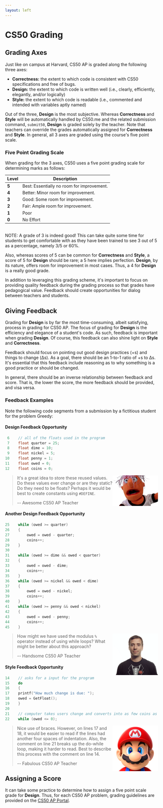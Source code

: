 ```yaml
---
layout: left
---
```


# CS50 Grading

## Grading Axes
Just like on campus at Harvard, CS50 AP is graded along the following three axes:

* **Correctness:** the extent to which code is consistent with CS50 specifications and free of bugs.
* **Design:** the extent to which code is written well (i.e., clearly, efficiently, elegantly, and/or logically)
* **Style:** the extent to which code is readable (i.e., commented and intended with variables aptly named)

Out of the three, **Design** is the most subjective. Whereas **Correctness** and **Style** will be automatically handled by CS50.me and the related submission command, `submit50`, **Design** is graded solely by the teacher. Note that teachers can override the grades automatically assigned for **Correctness** and **Style**. In general, all 3 axes are graded using the course's five point scale.

### Five Point Grading Scale

When grading for the 3 axes, CS50 uses a five point grading scale for determining marks as follows:

| Level | Description                                |
|-------|--------------------------------------------|
| **5** | Best: Essentially no room for improvement. |
| **4** | Better: Minor room for improvement.        |
| **3** | Good: Some room for improvement.           |
| **2** | Fair: Ample room for improvement.          |
| **1** | Poor                                       |
| **0** | No Effort                                  |

<br>
NOTE: A grade of 3 is indeed good! This can take quite some time for students to get comfortable with as they have been trained to see 3 out of 5 as a percentage, namely 3/5 or 60%.

Also, whereas scores of 5 can be common for **Correctness** and **Style**, a score of 5 for **Design** should be rare; a 5 here implies perfection. **Design**, by its nature, offers room for improvement in most cases.  Thus, a 4 for **Design** is a really good grade.  

In addition to leveraging this grading scheme, it's important to focus on providing quality feedback during the grading process so that grades have pedagogical value. Feedback should create opportunities for dialog between teachers and students.


## Giving Feedback
Grading for **Design** is by far the most time-consuming, albeit satisfying, process in grading for CS50 AP. The focus of grading for **Design** is the efficiency and elegance of a student's code. As such, feedback is important when grading **Design**. Of course, this feedback can also shine light on **Style** and **Correctness**.

Feedback should focus on pointing out good design practices (+s) and things to change (Δs). As a goal, there should be an 1-to-1 ratio of +s to Δs. It's essential that this feedback include reasoning as to why something is a good practice or should be changed.

In general, there should be an inverse relationship between feedback and score. That is, the lower the score, the more feedback should be provided, and visa versa.

### Feedback Examples
Note the following code segments from a submission by a fictitious student for the problem Greedy:

#### Design Feedback Opportunity
```c
 6    // all of the floats used in the program
 7    float quarter = 25;
 8    float dime = 10;
 9    float nickel = 5;
10    float penny = 1;
11    float owed = 0;
12    float coins = 0;
```
<img src="muppet.png" alt="CS50 Muppet" width="150" align="right">

> It's a great idea to store these reused values. Do these values ever change or are they static? Do they need to be floats?
> Perhaps it would be best to create constants using `#DEFINE`.
>
> -- Awesome CS50 AP Teacher

#### Another Design Feedback Opportunity

```c
25    while (owed >= quarter)
26    {
27        owed = owed - quarter;
28        coins++;
29    }
30    
31    while (owed >= dime && owed < quarter)
32    {
33        owed = owed - dime;
34        coins++;
35    }    
36    while (owed >= nickel && owed < dime)
37    {
38        owed = owed - nickel;
39        coins++;
40    }         
41    while (owed >= penny && owed < nickel)
42    {    
43        owed = owed - penny;
44        coins++;
45    }
```

<img src="dancoffey.gif" alt="Dan" width="150" align="right">

> How might we have used the modulus `%` operator instead of using while loops? What might be better about this approach?
>
> -- Handsome CS50 AP Teacher

#### Style Feedback Opportunity
```c
14    // asks for a input for the program
15    do
16    {
17    printf("How much change is due: ");
18    owed = GetFloat();
19    }
20    
21    // computer takes users change and converts into as few coins as possible    
22    while (owed <= 0);
```
<img src="mario.jpg" alt="Mario" width="150" align="right">

> Nice use of braces. However, on lines 17 and 18, it would be easier to read if the lines had another four spaces of indentation. Also,
> the comment on line 21 breaks
> up the do-while loop, making it harder to read. Best to describe this process with the comment on line 14.
>
> -- Fabulous CS50 AP Teacher

## Assigning a Score

It can take some practice to determine how to assign a five point scale grade for **Design**.  Thus, for each CS50 AP problem, grading guidelines are provided on the [CS50 AP Portal](https://ap.cs50.net/resources/).
